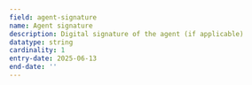 ```yaml
---
field: agent-signature
name: Agent signature
description: Digital signature of the agent (if applicable)
datatype: string
cardinality: 1
entry-date: 2025-06-13
end-date: ''
---
```

